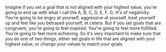  Imagine if you set a goal that is not aligned with your highest value, you're going to end up with what I call the A, B, C, D, E, F, G, H's of negativity. You're going to be angry at yourself, aggressive at yourself, beat yourself up and feel like you betrayed yourself, et cetera. But if you set goals that are congruent, you're going to feel inspired. You're going to feel more fulfilled. You're going to feel more achieving. So it's very important to make sure that you do one of two things, either set goals in life that are aligned with your highest value, or change your values to match your goals.